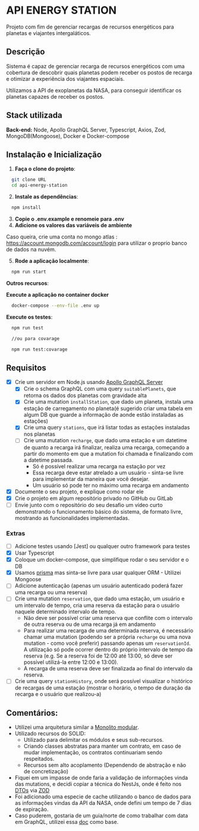 # API ENERGY STATION

Projeto com fim de gerenciar recargas de recursos energéticos para planetas e viajantes intergaláticos.

## Descrição

Sistema é capaz de gerenciar recarga de recursos energéticos com uma cobertura de descobrir quais planetas podem receber os postos de recarga e otimizar a experiência dos viajantes espaciais.

Utilizamos a API de exoplanetas da NASA, para conseguir identificar os planetas capazes de receber os postos.

## Stack utilizada

**Back-end:** Node, Apollo GraphQL Server, Typescript, Axios, Zod, MongoDB(Mongoose), Docker e Docker-compose

## Instalação e Inicialização

1. **Faça o clone do projeto**:

```bash
  git clone URL
  cd api-energy-station
```

2. **Instale as dependências**:

```bash
  npm install
```

3. **Copie o .env.example e renomeie para .env**
4. **Adicione os valores das variáveis de ambiente**

Caso queira, crie uma conta no mongo atlas : https://account.mongodb.com/account/login para utilizar o proprio banco de dados na nuvém.

5. **Rode a aplicação localmente**:

```bash
  npm run start
```

**Outros recursos**:

**Execute a aplicação no container docker**

```bash
  docker-compose --env-file .env up
```

**Execute os testes**:

```bash
  npm run test

  //ou para covarage

  npm run test:covarage
```

## Requisitos

- [x] Crie um servidor em Node.js usando [Apollo GraphQL Server](https://www.apollographql.com/docs/apollo-server/)
  - [x] Crie o schema GraphQL com uma query `suitablePlanets`, que retorna os dados dos planetas com gravidade alta
  - [x] Crie uma mutation `installStation`, que dado um planeta, instala uma estação de carregamento no planeta(é sugerido criar uma tabela em algum DB que guarde a informação de aonde estão instaladas as estações)
  - [x] Crie uma query `stations`, que irá listar todas as estações instaladas nos planetas
  - [ ] Crie uma mutation `recharge`, que dado uma estação e um datetime de quanto a recarga irá finalizar, realiza uma recarga, começando a partir do momento em que a mutation foi chamada e finalizando com a datetime passada.
    - Só é possível realizar uma recarga na estação por vez
    - Essa recarga deve estar atrelado a um usuário - sinta-se livre para implementar da maneira que você desejar.
    - Um usuário só pode ter no máximo uma recarga em andamento
- [x] Documente o seu projeto, e explique como rodar ele
- [x] Crie o projeto em algum repositório privado no GitHub ou GitLab
- [ ] Envie junto com o repositório do seu desafio um vídeo curto demonstrando o funcionamento básico do sistema, de formato livre, mostrando as funcionalidades implementadas.

### Extras

- [ ] Adicione testes usando [Jest] ou qualquer outro framework para testes
- [x] Usar Typescript
- [x] Coloque um docker-compose, que simplifique rodar o seu servidor e o DB
- [x] Usamos [prisma](prisma.io) mas sinta-se livre para usar qualquer ORM - Utilizei Mongoose
- [ ] Adicione autenticação (apenas um usuário autenticado poderá fazer uma recarga ou uma reserva)
- [ ] Crie uma mutation `reservation`, que dado uma estação, um usuário e um intervalo de tempo, cria uma reserva da estação para o usuário naquele determinado intervalo de tempo.
  - Não deve ser possível criar uma reserva que conflite com o intervalo de outra reserva ou de uma recarga já em andamento
  - Para realizar uma recarga de uma determinada reserva, é necessário chamar uma mutation (podendo ser a própria `recharge` ou uma nova mutation - como você preferir) passando apenas um `reservationId`. A utilização só pode ocorrer dentro do próprio intervalo de tempo da reserva (e.g. Se a reserva foi de 12:00 até 13:00, só deve ser possível utilizá-la entre 12:00 e 13:00).
  - A recarga de uma reserva deve ser finalizada ao final do intervalo da reserva.
- [ ] Crie uma query `stationHistory`, onde será possível visualizar o histórico de recargas de uma estação (mostrar o horário, o tempo de duração da recarga e o usuário que realizou-a)

## Comentários:

- Utilizei uma arquitetura similar a [Monolito modular](https://medium.com/@abel.ncm/arquitetura-monol%C3%ADtica-modular-estrutura%C3%A7%C3%A3o-escal%C3%A1vel-do-projecto-8888ed51f53b).
- Utilizado recursos do SOLID:
  - Utilizado para delimitar os módulos e seus sub-recursos.
  - Criando classes abstratas para manter um contrato, em caso de mudar implementação, os contratos continuariam sendo respeitados.
  - Recursos sem alto acoplamento (Dependendo de abstração e não de concretização)
- Fiquei em um impasse de onde faria a validação de informações vinda das mutations, e decidi copiar a técnica do NestJs, onde é feito nos [DTOs](https://docs.nestjs.com/techniques/validation) via [ZOD](https://github.com/colinhacks/zod/issues/641)
- Foi adicionado uma especie de cache utilizando o banco de dados para as informações vindas da API da NASA, onde defini um tempo de 7 dias de expiração.
- Caso puderem, gostaria de um guia/norte de como trabalhar com data em GraphQL, utilizei essa [doc](https://the-guild.dev/graphql/tools/docs/scalars) como base.